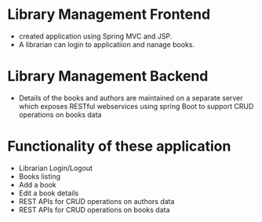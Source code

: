 # Library Management Frontend

- created application using Spring MVC and JSP.
- A librarian can login to applicatiion and nanage books.

# Library Management Backend

- Details of the books and authors are maintained on a separate server which exposes RESTful webservices using spring Boot to support CRUD operations on books data

# Functionality of these application

- Librarian Login/Logout
- Books listing
- Add a book
- Edit a book details
- REST APIs for CRUD operations on authors data
- REST APIs for CRUD operations on books data
